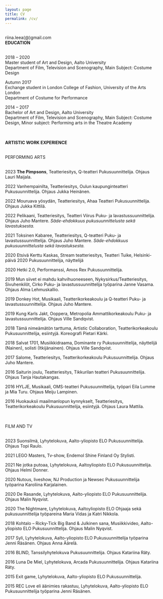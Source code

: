 ```yaml
---
layout: page
title: CV
permalink: /cv/
---
```

<br/>
riina.leea(@)gmail.com  
<br/>
<div class="post-text-alone">  
<strong>EDUCATION</strong>  
<p></p>   
<br/>
  2018 – 2020  
  <br/>
  Master student of Art and Design, Aalto University  
  <br/> 
  Department of Film, Television and Scenography, Main Subject: Costume Design  
<p></p>   
  Autumn 2017 
  <br/> 
  Exchange student in London College of Fashion, University of the Arts London  
  <br/>  
  Department of Costume for Performance  
<p></p> 
  2014 – 2017  
  <br/>
  Bachelor of Art and Design, Aalto University
  <br/>
  Department of Film, Television and Scenography, Main Subject: Costume Design, Minor
subject: Performing arts in the Theatre Academy  
<p></p>  
<br/>
<br/>
<strong>ARTISTIC WORK EXPERIENCE</strong>  
<p></p>  
<br/>
PERFORMING ARTS  
<p></p>  
<br/>
  2023 <strong>The Pimpsons</strong>, Teatteriesitys, Q-teatteri  
  Pukusuunnittelija. Ohjaus Lauri Maijala.  
<p></p>  
  2022 Vanhempainilta, Teatteriesitys, Oulun kaupunginteatteri  
  Pukusuunnittelija. Ohjaus Jukka Heinänen.  
<p></p>   
  2022 Mouruava yösydän, Teatteriesitys, Ahaa Teatteri  
  Pukusuunnittelija. Ohjaus Jukka Kittilä.  
<p></p>  
2022 Pelikaani, Teatteriesitys, Teatteri Viirus
Puku- ja lavastussuunnittelija. Ohjaus Juho Mantere.
<em>Säde-ehdokkuus pukusuunnittelusta sekä lavastuksesta.</em>
<p></p>  
2021 Toksinen Kabaree, Teatteriesitys, Q-teatteri
Puku- ja lavastussuunnittelija. Ohjaus Juho Mantere.
<em>Säde-ehdokkuus pukusuunnittelusta sekä lavastuksesta.</em>
<p></p>  
2020 Etsivä Kerttu Kaskas, Stream teatteriesitys, Teatteri Tuike, Helsinki-päivä 2020
Pukusuunnittelija, näyttelijä
<p></p>  
2020 Hetki 2.0, Performanssi, Amos Rex
Pukusuunnittelija.
<p></p>  
2019 Mun siivet ei mahdu kahvihuoneeseen, Nykysirkus/Teatteriesitys, Sivuhenkilöt, Cirko
Puku- ja lavastussuunnittelija työparina Janne Vasama. Ohjaus Alma Lehmuskallio.
<p></p>  
2019 Donkey Hot, Musikaali, Teatterikorkeakoulu ja Q-teatteri
Puku- ja lavastussuunnittelija. Ohjaus Juho Mantere.
<p></p>  
2019 Kung Karls Jakt, Ooppera, Metropolia Ammattikorkeakoulu
Puku- ja lavastussuunnittelija. Ohjaus Ville Sandqvist.
<p></p>  
2018 Tämä nimeämätön tarttuma, Artistic Collaboration, Teatterikorkeakoulu
Pukusuunnittelija, esiintyjä. Koreografi Pietari Kärki.
<p></p>  
2018 Salvat 1701, Musiikkidraama, Dominante ry
Pukusuunnittelija, näyttelijä (Nainen), solisti (Itkijänainen). Ohjaus Ville Sandqvist.
<p></p>  
2017 Salome, Teatteriesitys, Teatterikorkeakoulu
Pukusuunnittelija. Ohjaus Juho Mantere.
<p></p>  
2016 Saiturin joulu, Teatteriesitys, Tikkurilan teatteri
Pukusuunnittelija. Ohjaus Tanja Hautakangas.
<p></p>  
2016 HYLJE, Musikaali, OMS-teatteri
Pukusuunnittelija, työpari Eila Lumme ja Mia Turu. Ohjaus Meiju Lampinen.
<p></p>  
2016 Huokauksii maailmanlopun kynnykselt, Teatteriesitys, Teatterikorkeakoulu
Pukusuunnittelija, esiintyjä. Ohjaus Laura Mattila.
<p></p>  
<br/>
<br/>
FILM AND TV
<p></p>  
<br/>
2023 Suonsilmä, Lyhytelokuva, Aalto-yliopisto ELO
Pukusuunnittelija. Ohjaus Topi Raulo.
<p></p>  
2021 LEGO Masters, Tv-show, Endemol Shine Finland Oy
Stylisti.
<p></p>  
2021 Ne jotka putoaa, Lyhytelokuva, Aaltoyliopisto ELO
Pukusuunnittelija. Ohjaus Helmi Donner.
<p></p>  
2020 Nutous, liveshow, NJ Production ja Newsec
Pukusuunnittelija työparina Karoliina Karjalainen.
<p></p>  
2020 De Rasande, Lyhytelokuva, Aalto-yliopisto ELO
Pukusuunnittelija. Ohjaus Malin Nyqvist.
<p></p>  
2020 The Nightmare, Lyhytelokuva, Aaltoyliopisto ELO
Ohjaaja sekä pukusuunnittelija työpareina Maria Vidas ja Katri Nikkola.
<p></p>  
2018 Kohtalo – Ricky-Tick Big Band & Julkinen sana, Musiikkivideo, Aalto-yliopisto ELO
Pukusuunnittelija. Ohjaus Malin Nyqvist.
<p></p>  
2017 Syli, Lyhytelokuva, Aalto-yliopisto ELO
Pukusuunnittelija työparina Jenni Räsänen. Ohjaus Anna Äärelä.
<p></p>  
2016 BLIND, Tanssilyhytelokuva
Pukusuunnittelija. Ohjaus Katariina Räty.
<p></p>  
2016 Luna De Miel, Lyhytelokuva, Arcada
Pukusuunnittelija. Ohjaus Katariina Räty.
<p></p>  
2015 Exit game, Lyhytelokuva, Aalto-yliopisto ELO
Pukusuunnittelija.
<p></p>  
2015 REC Love eli äänimies rakastuu, Lyhytelokuva, Aalto-yliopisto ELO
Pukusuunnittelija työparina Jenni Räsänen.

</div>  
<p></p>


<!-- [Download CV](2020cvnieminen.pdf) -->